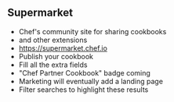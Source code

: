 ## Supermarket
* Chef's community site for sharing cookbooks
 * and other extensions
* <https://supermarket.chef.io>
* Publish your cookbook
* Fill all the extra fields
* "Chef Partner Cookbook" badge coming
 * Marketing will eventually add a landing page
 * Filter searches to highlight these results
